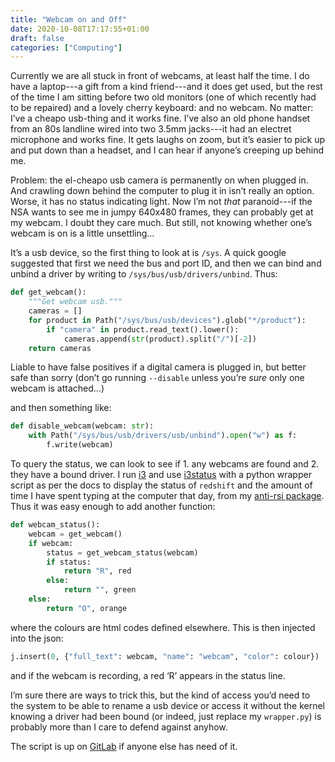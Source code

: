 ```yaml
---
title: "Webcam on and Off"
date: 2020-10-08T17:17:55+01:00
draft: false
categories: ["Computing"]
---
```


Currently we are all stuck in front of webcams, at least half the
time.  I do have a laptop---a gift from a kind friend---and it does
get used, but the rest of the time I am sitting before two old
monitors (one of which recently had to be repaired) and a lovely
cherry keyboard: and no webcam.  No matter: I’ve a cheapo usb-thing
and it works fine.  I’ve also an old phone handset from an 80s
landline wired into two 3.5mm jacks---it had an electret microphone
and works fine.  It gets laughs on zoom, but it’s easier to pick up
and put down than a headset, and I can hear if anyone’s creeping up
behind me.

Problem: the el-cheapo usb camera is permanently on when plugged in.
And crawling down behind the computer to plug it in isn’t really an
option.  Worse, it has no status indicating light.  Now I’m not _that_
paranoid---if the NSA wants to see me in jumpy 640x480 frames, they
can probably get at my webcam.  I doubt they care much.  But still,
not knowing whether one’s webcam is on is a little unsettling...

It’s a usb device, so the first thing to look at is `/sys`.  A quick
google suggested that first we need the bus and port ID, and then we
can bind and unbind a driver by writing to
`/sys/bus/usb/drivers/unbind`.   Thus:

```python
def get_webcam():
    """Get webcam usb."""
    cameras = []
    for product in Path("/sys/bus/usb/devices").glob("*/product"):
        if "camera" in product.read_text().lower():
            cameras.append(str(product).split("/")[-2])
    return cameras
```

Liable to have false positives if a digital camera is plugged in, but
better safe than sorry (don’t go running `--disable` unless you’re
*sure* only one webcam is attached...)

and then something like:

```python
def disable_webcam(webcam: str):
    with Path("/sys/bus/usb/drivers/usb/unbind").open("w") as f:
        f.write(webcam)
```

To query the status, we can look to see if 1. any webcams are found
and 2. they have a bound driver.  I run [i3](https://i3wm.org/) and
use [i3status](https://i3wm.org/i3status/) with a python wrapper
script as per the docs to display the status of `redshift` and the
amount of time I have spent typing at the computer that day, from my
[anti-rsi package](/post/coding/anti-rsi).  Thus it was easy enough to add another function:

```python
def webcam_status():
    webcam = get_webcam()
    if webcam:
        status = get_webcam_status(webcam)
        if status:
            return "R", red
        else:
            return "", green
    else:
        return "O", orange
```

where the colours are html codes defined elsewhere.  This is then
injected into the json:

```python
j.insert(0, {"full_text": webcam, "name": "webcam", "color": colour})
```

and if the webcam is recording, a red ‘R’ appears in the status line.

I’m sure there are ways to trick this, but the kind of access you’d
need to the system to be able to rename a usb device or access it
without the kernel knowing a driver had been bound (or indeed, just
replace my `wrapper.py`) is probably more than I care to defend
against anyhow.

The script is up on [GitLab](https://gitlab.com/2e0byo/webcam_status)
if anyone else has need of it.
